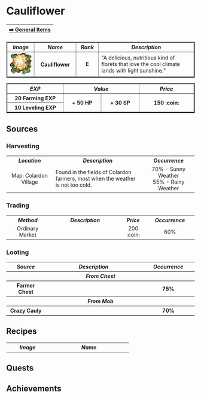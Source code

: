 # Cauliflower 

 | [:arrow_right: General Items](../../../General-Items.md) |
 | :-:|
 
<table border="2">
   <tr>
      <th width="100px"><i>  Image  </i></td>
      <th width="150px"><i>  Name  </i></td>
      <th width="75px"><i>  Rank  </i></td>
      <th width="700px"><i>  Description  </i></td>
   </tr>
   
   <tr>
      <td width="100px"><div align="center"><a id="cauliflower"><img src="../Harvest-Items-Images/Cauliflower.png" width="60" height="57"></a></div></td>
      <th width="150px"><div align="center"> Cauliflower </div></td>
      <td width="75px"><b><div align="center"> E </div></b></td>
      <td width="700px"> "A delicious, nutritious kind of florets that love the cool climate lands with light sunshine." </td>
   </tr>
</table>

<table border="2">
   <tr>
      <th width="150px"><i>  EXP  </i></th>
      <th width="200px" colspan="2"><i>  Value  </i></th>
      <th width="150px"><i>  Price  </i></th>
   </tr>

   <tr>
      <th width="150px">  20 Farming EXP  </th>
      <th width="100px" rowspan="2">  + 50 HP  </th>
      <th width="100px" rowspan="2">  + 30 SP  </th>
      <th width="150px" rowspan="2">  150  :coin: </th>
   </tr>

   <tr>
      <th width="150px">  10 Leveling EXP  </th>
   </tr>
</table>

## Sources

### Harvesting

<table>
   <tr>
      <th width="250px"><i> Location </i></th>
      <th width="625px"><i> Description </i></th>
      <th width="250px"><i> Occurrence </i></th>
   </tr>
   <tr>
      <td><div align="center"> Map: Colardon Village </div></td>
      <td> Found in the fields of Colardon farmers, most when the weather is not too cold. </td>
      <td><div align="center"> 70% - Sunny Weather <br> 55% - Rainy Weather  </div></td>
   </tr>
</table>

### Trading

<table>
   <tr>
      <th width="250px"><i> Method </i></th>
      <th width="525px"><i> Description </i></th>
      <th width="100px"><i> Price </i></th>
      <th width="250px"><i> Occurrence </i></th>
   </tr>
   <tr>
      <td><div align="center"> Ordinary Market </div></td>
      <td> </td>
      <td><div align="center"> 200 :coin: </div></td>
      <td><div align="center"> 60% </div></td>
   </tr>
</table>

### Looting

<table>
   <tr>
      <th width="200"><i> Source </i></th>
      <th width="675"><i> Description </i></th>
      <th width="250"><i> Occurrence </i></th>
   </tr>
   
   <tr>
      <th colspan="3"><i> From Chest </i></th>
   </tr>
   <tr>
      <th><div align="center"> Farmer Chest </div></th>
      <th></th>
      <th><div align="center"> 75% </div></th>
   </tr>

   <tr>
      <th colspan="3"><i> From Mob </i></th>
   </tr>
   <tr>
      <th><div align="center"> Crazy Cauly </div></th>
      <th></th>
      <th><div align="center"> 70% </div></th>
   </tr>
</table>

## Recipes

<table>
   <tr>
      <th width="100"><i>  Image  </i></th>
      <th width="200"><i>  Name  </i></th>
   </tr>
</table>

## Quests

## Achievements
